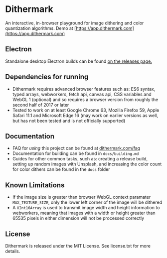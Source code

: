 # Dithermark

An interactive, in-browser playground for image dithering and color quantization algorithms. Demo at [https://app.dithermark.com](https://app.dithermark.com)

## Electron

Standalone desktop Electron builds can be found [on the releases page.](https://github.com/allen-garvey/dithermark/releases)

## Dependencies for running

* Dithermark requires advanced browser features such as: ES6 syntax, typed arrays, webworkers, fetch api, canvas api, CSS variables and WebGL 1 (optional) and so requires a browser version from roughly the second half of 2017 or later
* Tested to work on at least Google Chrome 63, Mozilla Firefox 59, Apple Safari 11.1 and Microsoft Edge 16 (may work on earlier versions as well, but has not been tested and is not officially supported)

## Documentation

* FAQ for *using* this project can be found at [dithermark.com/faq](https://dithermark.com/faq)
* Documentation for building can be found in `docs/building.md`
* Guides for other common tasks, such as: creating a release build, setting up random images with Unsplash, and increasing the color count for color dithers can be found in the `docs` folder

## Known Limitations

* If the image size is greater than browser WebGL context paramater `MAX_TEXTURE_SIZE`, only the lower left corner of the image will be dithered
* A `UInt16Array` is used to transmit image width and height information to webworkers, meaning that images with a width or height greater than 65535 pixels in either dimension will not be processed correctly

## License

Dithermark is released under the MIT License. See license.txt for more details.
